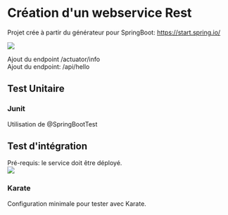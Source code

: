 # Création d'un webservice Rest
Projet crée à partir du générateur pour SpringBoot: https://start.spring.io/  

![](./doc/SpringBootGenerator.png)  

Ajout du endpoint /actuator/info  
Ajout du endpoint: /api/hello  
## Test Unitaire
### Junit
Utilisation de @SpringBootTest
## Test d'intégration
Pré-requis: le service doit être déployé.  
![](./doc/ServiceDeploy.png)

### Karate
Configuration minimale pour tester avec Karate.  



